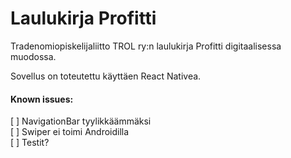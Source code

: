 # Laulukirja Profitti

Tradenomiopiskelijaliitto TROL ry:n laulukirja Profitti digitaalisessa muodossa. 

Sovellus on toteutettu käyttäen React Nativea.

#### Known issues:

[ ] NavigationBar tyylikkäämmäksi   
[ ] Swiper ei toimi Androidilla   
[ ] Testit?   
